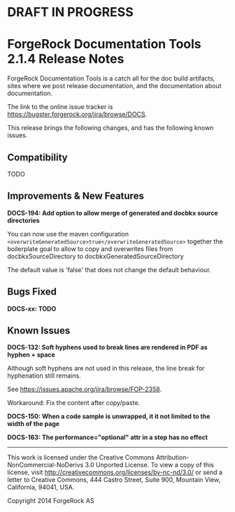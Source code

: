# DRAFT IN PROGRESS

# ForgeRock Documentation Tools 2.1.4 Release Notes

ForgeRock Documentation Tools is a catch all for the doc build artifacts,
sites where we post release documentation,
and the documentation about documentation.

The link to the online issue tracker is
<https://bugster.forgerock.org/jira/browse/DOCS>.

This release brings the following changes,
and has the following known issues.

## Compatibility

TODO


## Improvements & New Features

**DOCS-194: Add option to allow merge of generated and docbkx source directories**

You can now use the maven configuration `<overwriteGeneratedSource>true</overwriteGeneratedSource>`
together the boilerplate goal to allow to copy and overwrites files from docbkxSourceDirectory to docbkxGeneratedSourceDirectory 

The default value is 'false' that does not change the default behaviour.


## Bugs Fixed

**DOCS-xx: TODO**



## Known Issues

**DOCS-132: Soft hyphens used to break lines are rendered in PDF as hyphen + space**

Although soft hyphens are not used in this release,
the line break for hyphenation still remains.

See <https://issues.apache.org/jira/browse/FOP-2358>.

Workaround: Fix the content after copy/paste.

**DOCS-150: When a code sample is unwrapped, it it not limited to the width of the page**

**DOCS-163: The performance="optional" attr in a step has no effect**


* * *

This work is licensed under the Creative Commons
Attribution-NonCommercial-NoDerivs 3.0 Unported License.
To view a copy of this license, visit
<http://creativecommons.org/licenses/by-nc-nd/3.0/>
or send a letter to Creative Commons, 444 Castro Street,
Suite 900, Mountain View, California, 94041, USA.

Copyright 2014 ForgeRock AS
